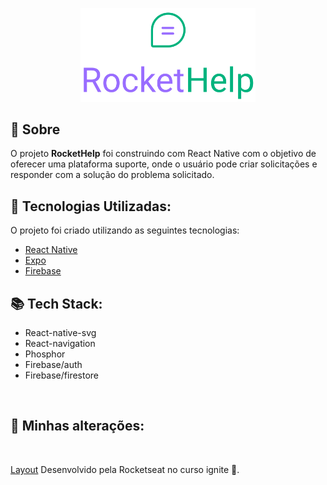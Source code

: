 <p align="center">
   <img src="./.github/logo_primary.png" alt="RocketHelp" width="280"/>
</p>

## 🔖 Sobre

O projeto **RocketHelp** foi construindo com React Native com o objetivo de oferecer uma plataforma suporte, onde o usuário pode criar solicitações e responder com a solução do problema solicitado.


## 🚀 Tecnologias Utilizadas:
O projeto foi criado utilizando as seguintes tecnologias:
- [React Native](https://reactnative.dev/)[](README.md)
- [Expo](https://expo.dev/)
- [Firebase](https://firebase.google.com/)


## 📚 Tech Stack:
- React-native-svg
- React-navigation
- Phosphor
- Firebase/auth
- Firebase/firestore


<br />

## 🚀 Minhas alterações:

<br />

[Layout](https://www.figma.com/file/YW8Sjzi1lBCqFc4cO5EKU2/Ignite-Lab-de-React-Native-20k22-(Copy)?node-id=37%3A6) Desenvolvido pela Rocketseat no curso ignite 💜.


